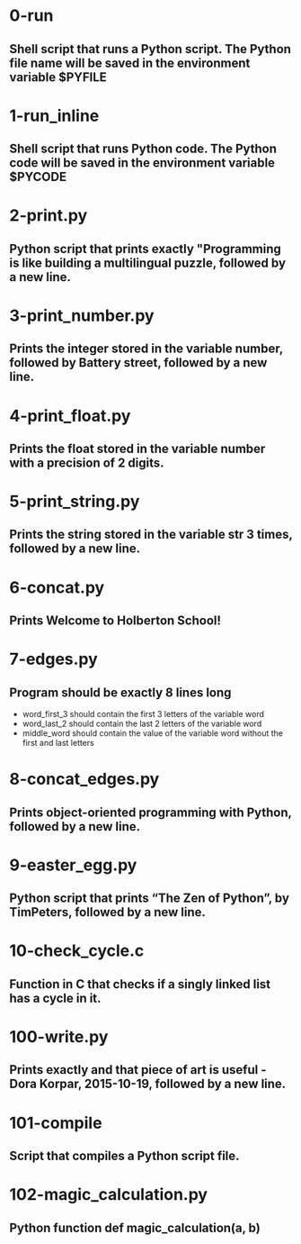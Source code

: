# 0-run
## Shell script that runs a Python script. The Python file name will be saved in the environment variable $PYFILE

# 1-run_inline
## Shell script that runs Python code. The Python code will be saved in the environment variable $PYCODE

# 2-print.py
## Python script that prints exactly "Programming is like building a multilingual puzzle, followed by a new line.

# 3-print_number.py
## Prints the integer stored in the variable number, followed by Battery street, followed by a new line.

# 4-print_float.py
## Prints the float stored in the variable number with a precision of 2 digits.

# 5-print_string.py
## Prints the string stored in the variable str 3 times, followed by a new line.

# 6-concat.py
## Prints Welcome to Holberton School!

# 7-edges.py
## Program should be exactly 8 lines long
- word_first_3 should contain the first 3 letters of the variable word
- word_last_2 should contain the last 2 letters of the variable word
- middle_word should contain the value of the variable word without the first and last letters

# 8-concat_edges.py
## Prints object-oriented programming with Python, followed by a new line.

# 9-easter_egg.py
## Python script that prints “The Zen of Python”, by TimPeters, followed by a new line.

# 10-check_cycle.c
## Function in C that checks if a singly linked list has a cycle in it.

# 100-write.py
## Prints exactly and that piece of art is useful - Dora Korpar, 2015-10-19, followed by a new line.

# 101-compile
## Script that compiles a Python script file.

# 102-magic_calculation.py
## Python function def magic_calculation(a, b)
